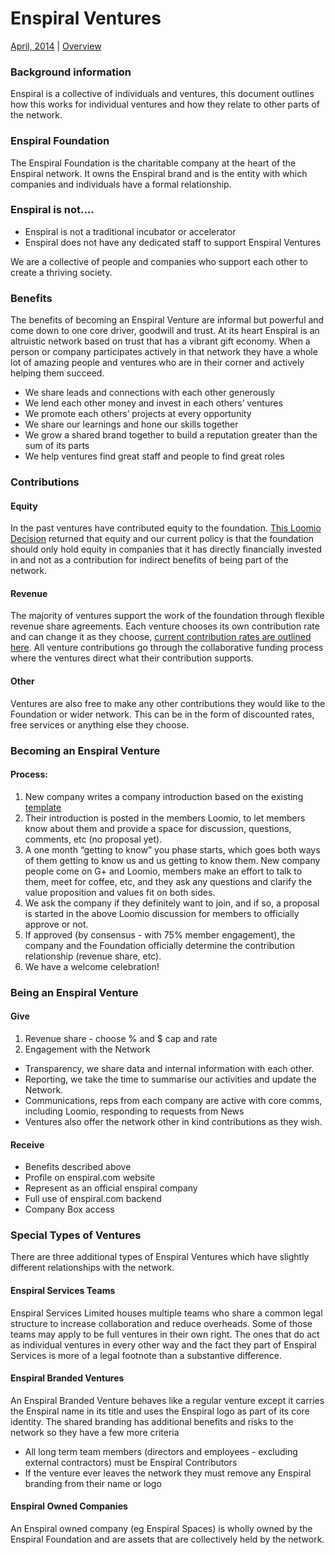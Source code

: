 Enspiral Ventures
=================

[April, 2014](https://www.loomio.org/d/BsDreXTV/agreement-enspiral-ventures) | [Overview](https://github.com/enspiral/agreements/blob/master/README.md)


### Background information
Enspiral is a collective of individuals and ventures, this document outlines how this works for individual ventures and how they relate to other parts of the network.

### Enspiral Foundation
The Enspiral Foundation is the charitable company at the heart of the Enspiral network. It owns the Enspiral brand and is the entity with which companies and individuals have a formal relationship.

### Enspiral is not….
* Enspiral is not a traditional incubator or accelerator
* Enspiral does not have any dedicated staff to support Enspiral Ventures

We are a collective of people and companies who support each other to create a thriving society. 

### Benefits

The benefits of becoming an Enspiral Venture are informal but powerful and come down to one core driver, goodwill and trust.
At its heart Enspiral is an altruistic network based on trust that has a vibrant gift economy. When a person or company participates actively in that network they have a whole lot of amazing people and ventures who are in their corner and actively helping them succeed.

* We share leads and connections with each other generously
* We lend each other money and invest in each others’ ventures
* We promote each others’ projects at every opportunity
* We share our learnings and hone our skills together
* We grow a shared brand together to build a reputation greater than the sum of its parts
* We help ventures find great staff and people to find great roles

### Contributions

#### Equity
In the past ventures have contributed equity to the foundation. [This Loomio Decision](https://www.loomio.org/d/ahvSxt9Z/enspiral-ventures-and-equity) returned that equity and our current policy is that the foundation should only hold equity in companies that it has directly financially invested in and not as a contribution for indirect benefits of being part of the network.

#### Revenue
The majority of ventures support the work of the foundation through flexible revenue share agreements. Each venture chooses its own contribution rate and can change it as they choose, [current contribution rates are outlined here](https://docs.google.com/a/enspiral.com/spreadsheet/ccc?key=0AudkcrKwMspodE02OUt4QnVDODMzckt5LUtmcHhpR0E#gid=0). All venture contributions go through the collaborative funding process where the ventures direct what their contribution supports.

#### Other

Ventures are also free to make any other contributions they would like to the Foundation or wider network. This can be in the form of discounted rates, free services or anything else they choose.

### Becoming an Enspiral Venture

#### Process:
1. New company writes a company introduction based on the existing [template](https://drive.google.com/a/enspiral.com/folderview?id=0Bxr3iqrIRxyQakpRN2ZyN29mODQ&usp=sharing#)
1. Their introduction is posted in the members Loomio, to let members know about them and provide a space for discussion, questions, comments, etc (no proposal yet).
1. A one month “getting to know” you phase starts, which goes both ways of them getting to know us and us getting to know them. New company people come on G+ and Loomio, members make an effort to talk to them, meet for coffee, etc, and they ask any questions and clarify the value proposition and values fit on both sides.
1. We ask the company if they definitely want to join, and if so, a proposal is started in the above Loomio discussion for members to officially approve or not.
1. If approved (by consensus - with 75% member engagement), the company and the Foundation officially determine the contribution relationship (revenue share, etc). 
1. We have a welcome celebration!

### Being an Enspiral Venture
#### Give
1. Revenue share - choose % and $ cap and rate
1. Engagement with the Network
  * Transparency, we share data and internal information with each other.
  * Reporting, we take the time to summarise our activities and update the Network.
  * Communications, reps from each company are active with core comms, including Loomio, responding to requests from News
  * Ventures also offer the network other in kind contributions as they wish.

#### Receive
* Benefits described above
* Profile on enspiral.com website
* Represent as an official enspiral company
* Full use of enspiral.com backend
* Company Box access

### Special Types of Ventures
There are three additional types of Enspiral Ventures which have slightly different relationships with the network. 

#### Enspiral Services Teams
Enspiral Services Limited houses multiple teams who share a common legal structure to increase collaboration and reduce overheads. Some of those teams may apply to be full ventures in their own right. The ones that do act as individual ventures in every other way and the fact they part of Enspiral Services is more of a legal footnote than a substantive difference. 

#### Enspiral Branded Ventures
An Enspiral Branded Venture behaves like a regular venture except it carries the Enspiral name in its title and uses the Enspiral logo as part of its core identity. The shared branding has additional benefits and risks to the network so they have a few more criteria
* All long term team members (directors and employees - excluding external contractors) must be Enspiral Contributors
* If the venture ever leaves the network they must remove any Enspiral branding from their name or logo

#### Enspiral Owned Companies
An Enspiral owned company (eg Enspiral Spaces) is wholly owned by the Enspiral Foundation and are assets that are collectively held by the network.


